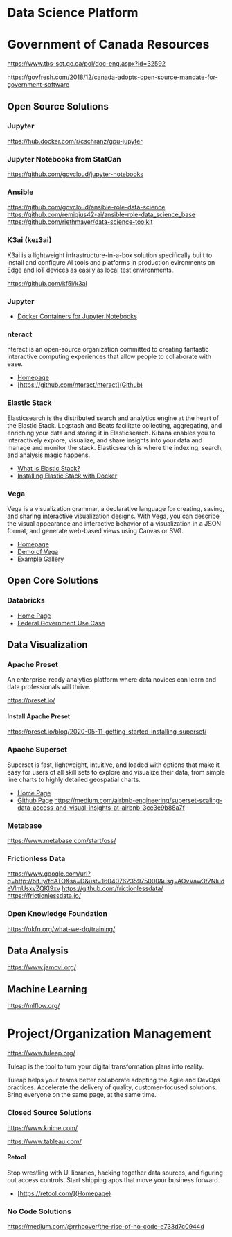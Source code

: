 # Data Science Platform

# Government of Canada Resources

https://www.tbs-sct.gc.ca/pol/doc-eng.aspx?id=32592

https://govfresh.com/2018/12/canada-adopts-open-source-mandate-for-government-software

## Open Source Solutions

### Jupyter

https://hub.docker.com/r/cschranz/gpu-jupyter

### Jupyter Notebooks from StatCan

https://github.com/govcloud/jupyter-notebooks

### Ansible

https://github.com/govcloud/ansible-role-data-science
https://github.com/remigius42-ai/ansible-role-data_science_base
https://github.com/riethmayer/data-science-toolkit

### K3ai (keɪ3ai)

K3ai is a lightweight infrastructure-in-a-box solution specifically built to
install and configure AI tools and platforms in production evironments on Edge
and IoT devices as easily as local test environments.

https://github.com/kf5i/k3ai

### Jupyter

- [Docker Containers for Jupyter Notebooks](https://github.com/jupyter/docker-stacks)

### nteract

nteract is an open-source organization committed to creating fantastic
interactive computing experiences that allow people to collaborate with ease.

- [Homepage](https://nteract.io/)
- [https://github.com/nteract/nteract](Github)

### Elastic Stack

Elasticsearch is the distributed search and analytics engine at the heart of the
Elastic Stack. Logstash and Beats facilitate collecting, aggregating, and
enriching your data and storing it in Elasticsearch. Kibana enables you to
interactively explore, visualize, and share insights into your data and manage
and monitor the stack. Elasticsearch is where the indexing, search, and analysis
magic happens.

- [What is Elastic Stack?](https://www.elastic.co/guide/en/elasticsearch/reference/current/elasticsearch-intro.html)
- [Installing Elastic Stack with Docker](https://www.elastic.co/guide/en/elastic-stack-get-started/current/get-started-docker.html)

### Vega

Vega is a visualization grammar, a declarative language for creating, saving,
and sharing interactive visualization designs. With Vega, you can describe the
visual appearance and interactive behavior of a visualization in a JSON format,
and generate web-based views using Canvas or SVG.

- [Homepage](https://vega.github.io/)
- [Demo of Vega](https://vega.github.io/editor/#/)
- [Example Gallery](https://vega.github.io/vega/examples/)

## Open Core Solutions

### Databricks

- [Home Page](https://databricks.com/)
- [Federal Government Use Case](https://databricks.com/solutions/industries/federal-government)

## Data Visualization

### Apache Preset

An enterprise-ready analytics platform where data novices can learn and data professionals will thrive.

https://preset.io/

#### Install Apache Preset

https://preset.io/blog/2020-05-11-getting-started-installing-superset/

### Apache Superset

Superset is fast, lightweight, intuitive, and loaded with options that make it
easy for users of all skill sets to explore and visualize their data, from
simple line charts to highly detailed geospatial charts.

- [Home Page](https://superset.apache.org/)
- [Github Page](https://github.com/apache/incubator-superset)
https://medium.com/airbnb-engineering/superset-scaling-data-access-and-visual-insights-at-airbnb-3ce3e9b88a7f

### Metabase

https://www.metabase.com/start/oss/

### Frictionless Data

https://www.google.com/url?q=http://bit.ly/fdATO&sa=D&ust=1604076235975000&usg=AOvVaw3f7NIudeVlmUsxyZQKl9xv
https://github.com/frictionlessdata/
https://frictionlessdata.io/

### Open Knowledge Foundation

https://okfn.org/what-we-do/training/

## Data Analysis

https://www.jamovi.org/

## Machine Learning

https://mlflow.org/

# Project/Organization Management

https://www.tuleap.org/

Tuleap is the tool to turn your digital transformation plans into reality.

Tuleap helps your teams better collaborate adopting the Agile and DevOps
practices. Accelerate the delivery of quality, customer-focused solutions. Bring
everyone on the same page, at the same time.

### Closed Source Solutions

https://www.knime.com/

https://www.tableau.com/

#### Retool

Stop wrestling with UI libraries, hacking together data sources, and figuring
out access controls. Start shipping apps that move your business forward.

- [https://retool.com/](Homepage)

### No Code Solutions

https://medium.com/@rrhoover/the-rise-of-no-code-e733d7c0944d
